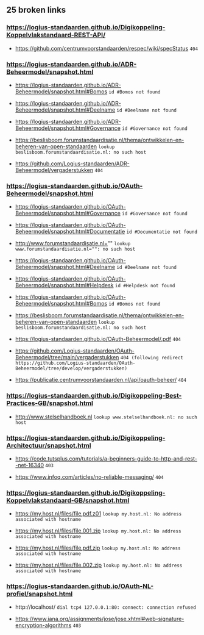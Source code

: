 ## 25 broken links

### https://logius-standaarden.github.io/Digikoppeling-Koppelvlakstandaard-REST-API/
* https://github.com/centrumvoorstandaarden/respec/wiki/specStatus `404`

### https://logius-standaarden.github.io/ADR-Beheermodel/snapshot.html
* https://logius-standaarden.github.io/ADR-Beheermodel/snapshot.html#Bomos `id #Bomos not found`

* https://logius-standaarden.github.io/ADR-Beheermodel/snapshot.html#Deelname `id #Deelname not found`

* https://logius-standaarden.github.io/ADR-Beheermodel/snapshot.html#Governance `id #Governance not found`

* https://beslisboom.forumstandaardisatie.nl/thema/ontwikkelen-en-beheren-van-open-standaarden `lookup beslisboom.forumstandaardisatie.nl: no such host`

* https://github.com/Logius-standaarden/ADR-Beheermodel/vergaderstukken `404`

### https://logius-standaarden.github.io/OAuth-Beheermodel/snapshot.html
* https://logius-standaarden.github.io/OAuth-Beheermodel/snapshot.html#Governance `id #Governance not found`

* https://logius-standaarden.github.io/OAuth-Beheermodel/snapshot.html#Documentatie `id #Documentatie not found`

* http://www.forumstandaardisatie.nl="" `lookup www.forumstandaardisatie.nl="": no such host`

* https://logius-standaarden.github.io/OAuth-Beheermodel/snapshot.html#Deelname `id #Deelname not found`

* https://logius-standaarden.github.io/OAuth-Beheermodel/snapshot.html#Helpdesk `id #Helpdesk not found`

* https://logius-standaarden.github.io/OAuth-Beheermodel/snapshot.html#Bomos `id #Bomos not found`

* https://beslisboom.forumstandaardisatie.nl/thema/ontwikkelen-en-beheren-van-open-standaarden `lookup beslisboom.forumstandaardisatie.nl: no such host`

* https://logius-standaarden.github.io/OAuth-Beheermodel/.pdf `404`

* https://github.com/Logius-standaarden/OAuth-Beheermodel/tree/main/vergaderstukken `404 (following redirect https://github.com/Logius-standaarden/OAuth-Beheermodel/tree/develop/vergaderstukken)`

* https://publicatie.centrumvoorstandaarden.nl/api/oauth-beheer/ `404`

### https://logius-standaarden.github.io/Digikoppeling-Best-Practices-GB/snapshot.html
* http://www.stelselhandboek.nl `lookup www.stelselhandboek.nl: no such host`

### https://logius-standaarden.github.io/Digikoppeling-Architectuur/snapshot.html
* https://code.tutsplus.com/tutorials/a-beginners-guide-to-http-and-rest--net-16340 `403`

* https://www.infoq.com/articles/no-reliable-messaging/ `404`

### https://logius-standaarden.github.io/Digikoppeling-Koppelvlakstandaard-GB/snapshot.html
* https://my.host.nl/files/file.pdf.z01 `lookup my.host.nl: No address associated with hostname`

* https://my.host.nl/files/file.001.zip `lookup my.host.nl: No address associated with hostname`

* https://my.host.nl/files/file.pdf.zip `lookup my.host.nl: No address associated with hostname`

* https://my.host.nl/files/file.002.zip `lookup my.host.nl: No address associated with hostname`

### https://logius-standaarden.github.io/OAuth-NL-profiel/snapshot.html
* http://localhost/ `dial tcp4 127.0.0.1:80: connect: connection refused`

* https://www.iana.org/assignments/jose/jose.xhtml#web-signature-encryption-algorithms `403`

